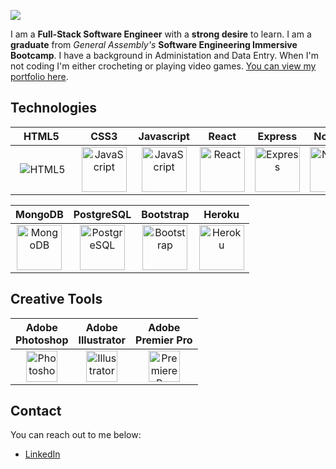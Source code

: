 <p>
  <img src="https://i.imgur.com/RsgIqjT.png" />
</p>

I am a **Full-Stack Software Engineer** with a **strong desire** to learn. I am a **graduate** from _General Assembly's_ **Software Engineering Immersive Bootcamp**. I have a background in Administation and Data Entry. When I'm not coding I'm either crocheting or playing video games. [You can view my portfolio here](https://becp12.github.io/portfolio-website/).

## Technologies

  | &nbsp;&nbsp;&nbsp;HTML5&nbsp;&nbsp;&nbsp;&nbsp; | &nbsp;&nbsp;&nbsp;&nbsp;CSS3&nbsp;&nbsp;&nbsp;&nbsp; | Javascript | React | Express | Node.js | Python | Django | Mongoose |
  |:----: |:----:| :----:     | :----:| :----:  | :----:  | :----: | :----: | :----:   |
  | ![HTML5](https://raw.githubusercontent.com/danielcranney/readme-generator/main/public/icons/skills/html5-colored.svg)| <img src="https://raw.githubusercontent.com/danielcranney/readme-generator/main/public/icons/skills/css3-colored.svg" width="72" alt="JavaScript"/> | <img src="https://raw.githubusercontent.com/danielcranney/readme-generator/main/public/icons/skills/javascript-colored.svg" width="72" alt="JavaScript" /> | <img src="https://raw.githubusercontent.com/danielcranney/readme-generator/main/public/icons/skills/react-colored.svg" width="72" alt="React" /> | <picture><source media="(prefers-color-scheme: dark)" srcset="https://i.imgur.com/aXYAPik.png"><source media="(prefers-color-scheme: light)" srcset="https://raw.githubusercontent.com/danielcranney/readme-generator/main/public/icons/skills/express-colored.svg"><img alt="Express" src="https://raw.githubusercontent.com/danielcranney/readme-generator/main/public/icons/skills/express-colored.svg" vertical-align="center" width="72"></picture> | <img src="https://raw.githubusercontent.com/danielcranney/readme-generator/main/public/icons/skills/nodejs-colored.svg" width="72" alt="NodeJS" /> |  <img src="https://raw.githubusercontent.com/danielcranney/readme-generator/main/public/icons/skills/python-colored.svg" width="72" alt="Python" /> | <img src="https://raw.githubusercontent.com/danielcranney/readme-generator/main/public/icons/skills/django-colored.svg" width="72" alt="Django" /> | <img src="https://i.imgur.com/TiDUvti.png" width="72" alt="Mongoose" /> |
  
  | MongoDB | PostgreSQL | Bootstrap | Heroku |
  | :----:  | :----:     | :----:    | :----: |
  | <img src="https://raw.githubusercontent.com/danielcranney/readme-generator/main/public/icons/skills/mongodb-colored.svg" width="72" alt="MongoDB" /> | <img src="https://raw.githubusercontent.com/danielcranney/readme-generator/main/public/icons/skills/postgresql-colored.svg" width="72" alt="PostgreSQL" /> | <img src="https://raw.githubusercontent.com/danielcranney/readme-generator/main/public/icons/skills/bootstrap-colored.svg" width="72" alt="Bootstrap" /> | <img src="https://raw.githubusercontent.com/danielcranney/readme-generator/main/public/icons/skills/heroku-colored.svg" width="72" alt="Heroku" /> |

## Creative Tools

| Adobe</br>Photoshop | Adobe</br>Illustrator | Adobe</br>Premier Pro |
| :----:          | :----:            | :----:            |
| <img src="https://raw.githubusercontent.com/danielcranney/readme-generator/main/public/icons/skills/photoshop-colored.svg" width="50" alt="Photoshop" /> | <img src="https://raw.githubusercontent.com/danielcranney/readme-generator/main/public/icons/skills/illustrator-colored.svg" width="50" alt="Illustrator" /> | <img src="https://raw.githubusercontent.com/danielcranney/readme-generator/main/public/icons/skills/premierepro-colored.svg" width="50" alt="Premiere Pro" /> |

## Contact
You can reach out to me below:  
- [LinkedIn](https://www.linkedin.com/in/rebecca--preece/)  

<!--
**becp12/becp12** is a ✨ _special_ ✨ repository because its `README.md` (this file) appears on your GitHub profile.

Here are some ideas to get you started:

- 🔭 I’m currently working on ...
- 🌱 I’m currently learning ...
- 🤔 I’m looking for help with ...
- 📫 How to reach me: ...
- 😄 Pronouns: ...
- ⚡ Fun fact: ...
-->
